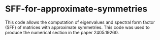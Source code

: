 # SFF-for-approximate-symmetries
This code allows the computation of eigenvalues and spectral form factor (SFF) of matrices with approximate symmetries. This code was used to produce the numerical section in the paper 2405.19260. 
